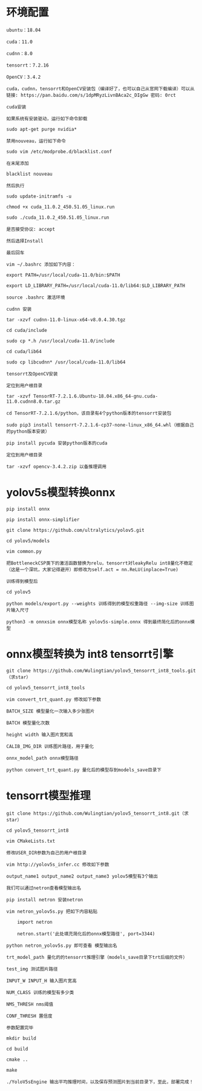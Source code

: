 # 环境配置

    ubuntu：18.04

    cuda：11.0

    cudnn：8.0

    tensorrt：7.2.16

    OpenCV：3.4.2

    cuda，cudnn，tensorrt和OpenCV安装包（编译好了，也可以自己从官网下载编译）可以从链接: https://pan.baidu.com/s/1dpMRyzLivnBAca2c_DIgGw 密码: 0rct

    cuda安装

    如果系统有安装驱动，运行如下命令卸载

    sudo apt-get purge nvidia*

    禁用nouveau，运行如下命令

    sudo vim /etc/modprobe.d/blacklist.conf

    在末尾添加

    blacklist nouveau

    然后执行

    sudo update-initramfs -u

    chmod +x cuda_11.0.2_450.51.05_linux.run

    sudo ./cuda_11.0.2_450.51.05_linux.run

    是否接受协议: accept

    然后选择Install

    最后回车

    vim ~/.bashrc 添加如下内容：

    export PATH=/usr/local/cuda-11.0/bin:$PATH

    export LD_LIBRARY_PATH=/usr/local/cuda-11.0/lib64:$LD_LIBRARY_PATH

    source .bashrc 激活环境

    cudnn 安装

    tar -xzvf cudnn-11.0-linux-x64-v8.0.4.30.tgz

    cd cuda/include

    sudo cp *.h /usr/local/cuda-11.0/include

    cd cuda/lib64

    sudo cp libcudnn* /usr/local/cuda-11.0/lib64

    tensorrt及OpenCV安装

    定位到用户根目录

    tar -xzvf TensorRT-7.2.1.6.Ubuntu-18.04.x86_64-gnu.cuda-11.0.cudnn8.0.tar.gz

    cd TensorRT-7.2.1.6/python，该目录有4个python版本的tensorrt安装包

    sudo pip3 install tensorrt-7.2.1.6-cp37-none-linux_x86_64.whl（根据自己的python版本安装）

    pip install pycuda 安装python版本的cuda

    定位到用户根目录

    tar -xzvf opencv-3.4.2.zip 以备推理调用
    
# yolov5s模型转换onnx

    pip install onnx

    pip install onnx-simplifier

    git clone https://github.com/ultralytics/yolov5.git

    cd yolov5/models

    vim common.py

    把BottleneckCSP类下的激活函数替换为relu，tensorrt对leakyRelu int8量化不稳定（这是一个深坑，大家记得避开）即修改为self.act = nn.ReLU(inplace=True)

    训练得到模型后

    cd yolov5

    python models/export.py --weights 训练得到的模型权重路径 --img-size 训练图片输入尺寸

    python3 -m onnxsim onnx模型名称 yolov5s-simple.onnx 得到最终简化后的onnx模型
    
# onnx模型转换为 int8 tensorrt引擎

    git clone https://github.com/Wulingtian/yolov5_tensorrt_int8_tools.git（求star）

    cd yolov5_tensorrt_int8_tools

    vim convert_trt_quant.py 修改如下参数

    BATCH_SIZE 模型量化一次输入多少张图片

    BATCH 模型量化次数

    height width 输入图片宽和高

    CALIB_IMG_DIR 训练图片路径，用于量化

    onnx_model_path onnx模型路径

    python convert_trt_quant.py 量化后的模型存到models_save目录下
    
# tensorrt模型推理

    git clone https://github.com/Wulingtian/yolov5_tensorrt_int8.git（求star）

    cd yolov5_tensorrt_int8

    vim CMakeLists.txt

    修改USER_DIR参数为自己的用户根目录

    vim http://yolov5s_infer.cc 修改如下参数

    output_name1 output_name2 output_name3 yolov5模型有3个输出

    我们可以通过netron查看模型输出名

    pip install netron 安装netron

    vim netron_yolov5s.py 把如下内容粘贴

        import netron

        netron.start('此处填充简化后的onnx模型路径', port=3344)

    python netron_yolov5s.py 即可查看 模型输出名

    trt_model_path 量化的的tensorrt推理引擎（models_save目录下trt后缀的文件）

    test_img 测试图片路径

    INPUT_W INPUT_H 输入图片宽高

    NUM_CLASS 训练的模型有多少类

    NMS_THRESH nms阈值

    CONF_THRESH 置信度

    参数配置完毕

    mkdir build

    cd build

    cmake ..

    make

    ./YoloV5sEngine 输出平均推理时间，以及保存预测图片到当前目录下，至此，部署完成！
